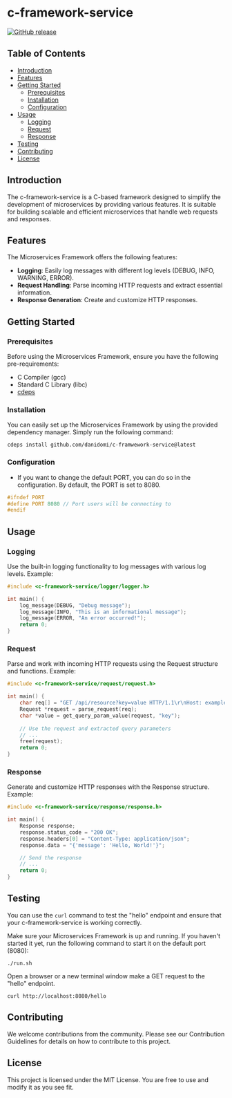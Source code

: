 # c-framework-service
[![GitHub release](https://img.shields.io/github/release/danidomi/c-framework-service.svg)](https://github.com/danidomi/c-framework-service/releases)

## Table of Contents

- [Introduction](#introduction)
- [Features](#features)
- [Getting Started](#getting-started)
    - [Prerequisites](#prerequisites)
    - [Installation](#installation)
    - [Configuration](#configuration)
- [Usage](#usage)
    - [Logging](#logging)
    - [Request](#request)
    - [Response](#response)
- [Testing](#testing)
- [Contributing](#contributing)
- [License](#license)

## Introduction

The c-framework-service is a C-based framework designed to simplify the development of microservices by providing various features. 
It is suitable for building scalable and efficient microservices that handle web requests and responses.

## Features

The Microservices Framework offers the following features:

- **Logging**: Easily log messages with different log levels (DEBUG, INFO, WARNING, ERROR).
- **Request Handling**: Parse incoming HTTP requests and extract essential information.
- **Response Generation**: Create and customize HTTP responses.

## Getting Started

### Prerequisites

Before using the Microservices Framework, ensure you have the following pre-requirements:

- C Compiler (gcc)
- Standard C Library (libc)
- [cdeps](https://github.com/danidomi/cdeps)

### Installation

You can easily set up the Microservices Framework by using the provided dependency manager. Simply run the following command:

```shell
cdeps install github.com/danidomi/c-framwework-service@latest
```


### Configuration

- If you want to change the default PORT, you can do so in the configuration. By default, the PORT is set to 8080.

```c
#ifndef PORT
#define PORT 8080 // Port users will be connecting to
#endif
```

## Usage

### Logging

Use the built-in logging functionality to log messages with various log levels. Example:

```c
#include <c-framework-service/logger/logger.h>

int main() {
    log_message(DEBUG, "Debug message");
    log_message(INFO, "This is an informational message");
    log_message(ERROR, "An error occurred!");
    return 0;
}
```

### Request

Parse and work with incoming HTTP requests using the Request structure and functions. Example:

```c
#include <c-framework-service/request/request.h>

int main() {
    char req[] = "GET /api/resource?key=value HTTP/1.1\r\nHost: example.com\r\n\r\n";
    Request *request = parse_request(req);
    char *value = get_query_param_value(request, "key");
    
    // Use the request and extracted query parameters
    // ...
    free(request);
    return 0;
}
```

### Response
Generate and customize HTTP responses with the Response structure. Example:

```c
#include <c-framework-service/response/response.h>

int main() {
    Response response;
    response.status_code = "200 OK";
    response.headers[0] = "Content-Type: application/json";
    response.data = "{'message': 'Hello, World!'}";

    // Send the response
    // ...
    return 0;
}
```

## Testing

You can use the `curl` command to test the "hello" endpoint and ensure that your c-framework-service is working correctly.

Make sure your Microservices Framework is up and running. If you haven't started it yet, run the following command to start it on the default port (8080):

```shell
./run.sh
```

Open a browser or a new terminal window make a GET request to the "hello" endpoint.
```shell
curl http://localhost:8080/hello
```

## Contributing
We welcome contributions from the community. Please see our Contribution Guidelines for details on how to contribute to this project.

## License
This project is licensed under the MIT License. You are free to use and modify it as you see fit.

